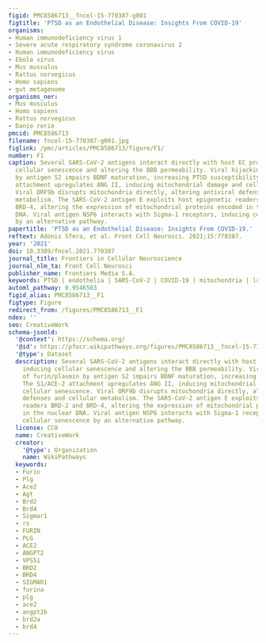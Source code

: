 ```yaml
---
figid: PMC8586713__fncel-15-770387-g001
figtitle: 'PTSD as an Endothelial Disease: Insights From COVID-19'
organisms:
- Human immunodeficiency virus 1
- Severe acute respiratory syndrome coronavirus 2
- Human immunodeficiency virus
- Ebola virus
- Mus musculus
- Rattus norvegicus
- Homo sapiens
- gut metagenome
organisms_ner:
- Mus musculus
- Homo sapiens
- Rattus norvegicus
- Danio rerio
pmcid: PMC8586713
filename: fncel-15-770387-g001.jpg
figlink: /pmc/articles/PMC8586713/figure/F1/
number: F1
caption: Several SARS-CoV-2 antigens interact directly with host EC proteins, inducing
  cellular senescence and altering the BBB permeability. Viral hijacking of furin/plasmin
  by antigen S2 impairs BDNF maturation, increasing PTSD susceptibility. The S1/ACE-2
  attachment upregulates ANG II, inducing mitochondrial damage and cellular senescence.
  Viral ORF9b disrupts mitochondria directly, altering antiviral defenses and cellular
  metabolism. The SARS-CoV-2 antigen E exploits host epigenetic readers BRD-2 and
  BRD-4, altering the expression of mitochondrial proteins encoded in the nuclear
  DNA. Viral antigen NSP6 interacts with Sigma-1 receptors, inducing cellular senescence
  by an alternative pathway.
papertitle: 'PTSD as an Endothelial Disease: Insights From COVID-19.'
reftext: Adonis Sfera, et al. Front Cell Neurosci. 2021;15:770387.
year: '2021'
doi: 10.3389/fncel.2021.770387
journal_title: Frontiers in Cellular Neuroscience
journal_nlm_ta: Front Cell Neurosci
publisher_name: Frontiers Media S.A.
keywords: PTSD | endothelia | SARS-CoV-2 | COVID-19 | mitochondria | lactate
automl_pathway: 0.9546563
figid_alias: PMC8586713__F1
figtype: Figure
redirect_from: /figures/PMC8586713__F1
ndex: ''
seo: CreativeWork
schema-jsonld:
  '@context': https://schema.org/
  '@id': https://pfocr.wikipathways.org/figures/PMC8586713__fncel-15-770387-g001.html
  '@type': Dataset
  description: Several SARS-CoV-2 antigens interact directly with host EC proteins,
    inducing cellular senescence and altering the BBB permeability. Viral hijacking
    of furin/plasmin by antigen S2 impairs BDNF maturation, increasing PTSD susceptibility.
    The S1/ACE-2 attachment upregulates ANG II, inducing mitochondrial damage and
    cellular senescence. Viral ORF9b disrupts mitochondria directly, altering antiviral
    defenses and cellular metabolism. The SARS-CoV-2 antigen E exploits host epigenetic
    readers BRD-2 and BRD-4, altering the expression of mitochondrial proteins encoded
    in the nuclear DNA. Viral antigen NSP6 interacts with Sigma-1 receptors, inducing
    cellular senescence by an alternative pathway.
  license: CC0
  name: CreativeWork
  creator:
    '@type': Organization
    name: WikiPathways
  keywords:
  - Furin
  - Plg
  - Ace2
  - Agt
  - Brd2
  - Brd4
  - Sigmar1
  - rs
  - FURIN
  - PLG
  - ACE2
  - ANGPT2
  - VPS51
  - BRD2
  - BRD4
  - SIGMAR1
  - furina
  - plg
  - ace2
  - angpt2b
  - brd2a
  - brd4
---
```

